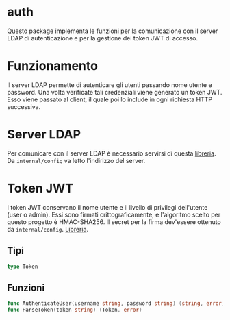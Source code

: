 # auth
Questo package implementa le funzioni per la comunicazione con il server LDAP di autenticazione e per la gestione dei token JWT di accesso.

# Funzionamento
Il server LDAP permette di autenticare gli utenti passando nome utente e password.
Una volta verificate tali credenziali viene generato un token JWT.
Esso viene passato al client, il quale poi lo include in ogni richiesta HTTP successiva.

# Server LDAP
Per comunicare con il server LDAP è necessario servirsi di questa [libreria](https://github.com/go-ldap/ldap).
Da `internal/config` va letto l'indirizzo del server.

# Token JWT
I token JWT conservano il nome utente e il livello di privilegi dell'utente (user o admin).
Essi sono firmati crittograficamente, e l'algoritmo scelto per questo progetto è HMAC-SHA256.
Il secret per la firma dev'essere ottenuto da `internal/config`.
[Libreria](https://github.com/gbrlsnchs/jwt).

## Tipi
```go
type Token
```

## Funzioni
```go
func AuthenticateUser(username string, password string) (string, error)
func ParseToken(token string) (Token, error)
```
